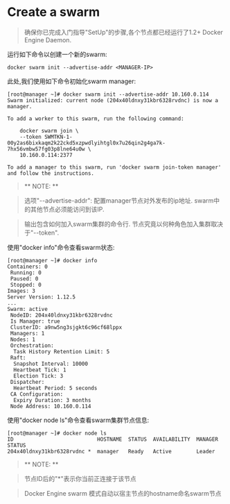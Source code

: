 # Create a swarm

> 确保你已完成入门指导"SetUp"的步骤,各个节点都已经运行了1.2+ Docker Engine Daemon.

运行如下命令以创建一个新的swarm:
```
docker swarm init --advertise-addr <MANAGER-IP>
```
此处,我们使用如下命令初始化swarm manager:
```
[root@manager ~]# docker swarm init --advertise-addr 10.160.0.114
Swarm initialized: current node (204x40ldnxy31kbr6328rvdnc) is now a manager.

To add a worker to this swarm, run the following command:

    docker swarm join \
    --token SWMTKN-1-00y2as6bixkaqm2k22ckd5xzpwdlyihtgl0x7u26qin2g4ga7k-7hx56vmbw57fg03p8lne64u0w \
    10.160.0.114:2377

To add a manager to this swarm, run 'docker swarm join-token manager' and follow the instructions.
```
> ** NOTE: **

> 选项"--advertise-addr": 配置manager节点对外发布的ip地址. swarm中的其他节点必须能访问到该IP.

> 输出包含如何加入swarm集群的命令行. 节点究竟以何种角色加入集群取决于"--token".

使用"docker info"命令查看swarm状态:
```
[root@manager ~]# docker info
Containers: 0
 Running: 0
 Paused: 0
 Stopped: 0
Images: 3
Server Version: 1.12.5
...
Swarm: active
 NodeID: 204x40ldnxy31kbr6328rvdnc
 Is Manager: true
 ClusterID: a9nw5ng3sjgkt6c96cf68lppx
 Managers: 1
 Nodes: 1
 Orchestration:
  Task History Retention Limit: 5
 Raft:
  Snapshot Interval: 10000
  Heartbeat Tick: 1
  Election Tick: 3
 Dispatcher:
  Heartbeat Period: 5 seconds
 CA Configuration:
  Expiry Duration: 3 months
 Node Address: 10.160.0.114
```

使用"docker node ls"命令查看swarm集群节点信息:
```
[root@manager ~]# docker node ls
ID                           HOSTNAME  STATUS  AVAILABILITY  MANAGER STATUS
204x40ldnxy31kbr6328rvdnc *  manager   Ready   Active        Leader
```
> ** NOTE: **

> 节点ID后的"*"表示你当前正连接于该节点

> Docker Engine swarm 模式自动以宿主节点的hostname命名swarm节点
